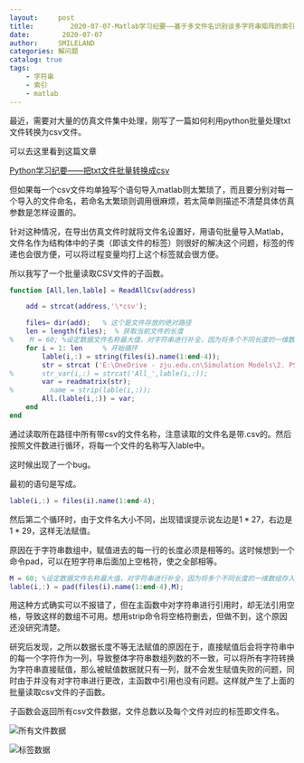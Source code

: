 ```yaml
---
layout:     post
title:         2020-07-07-Matlab学习纪要——基于多文件名识别谈多字符串矩阵的索引
date:        2020-07-07
author:     SMILELAND
categories: 解问题
catalog: true
tags:
    - 字符串
    - 索引
    - matlab
---
```


最近，需要对大量的仿真文件集中处理，刚写了一篇如何利用python批量处理txt文件转换为csv文件。

可以去这里看到这篇文章

[Python学习纪要——把txt文件批量转换成csv](https://blog.smileland.me/%E5%81%9A%E6%96%87%E7%AB%A0/2020/06/30/Python%E5%AD%A6%E4%B9%A0%E7%BA%AA%E8%A6%81-%E6%8A%8Atxt%E6%96%87%E4%BB%B6%E6%89%B9%E9%87%8F%E8%BD%AC%E6%8D%A2%E6%88%90csv/)

但如果每一个csv文件均单独写个语句导入matlab则太繁琐了，而且要分别对每一个导入的文件命名，若命名太繁琐则调用很麻烦，若太简单则描述不清楚具体仿真参数是怎样设置的。

针对这种情况，在导出仿真文件时就将文件名设置好，用语句批量导入Matlab，文件名作为结构体中的子类（即该文件的标签）则很好的解决这个问题，标签的传递也会很方便，可以将过程变量均打上这个标签就会很方便。

所以我写了一个批量读取CSV文件的子函数。

<!-- more -->

``` matlab
function [All,len,lable] = ReadAllCsv(address)

    add = strcat(address,'\*csv');

    files= dir(add);   % 这个是文件存放的绝对路径
    len = length(files);  % 获取当前文件的长度
%    M = 60; %设定数据文件名称最大值，对字符串进行补全，因为将多个不同长度的一维数组存入二维数组时，需要将所有一维数组的长度转为相同长度，可以采用在数组后边补零的方式实现。
    for i = 1: len     % 开始循环
        lable(i,:) = string(files(i).name(1:end-4));
        str = strcat ('E:\OneDrive - zju.edu.cn\Simulation Models\2. PSCAD46\5. 为Tensorflow出仿真数据\仿真数据\',files(i).name);
%       str_var(i,:) = strcat('All_',lable(i,:));
        var = readmatrix(str);
%         name = strip(lable(i,:));
        All.(lable(i,:)) = var;
    end
end
```

通过读取所在路径中所有带csv的文件名称，注意读取的文件名是带.csv的。然后按照文件数进行循环，将每一个文件的名称写入lable中。

这时候出现了一个bug。

最初的语句是写成。

``` matlab
lable(i,:) = files(i).name(1:end-4);
```
然后第二个循环时，由于文件名大小不同，出现错误提示说左边是$1*27$，右边是$1*29$，这样无法赋值。

原因在于字符串数组中，赋值进去的每一行的长度必须是相等的。这时候想到一个命令pad，可以在短字符串后面加上空格符，使之全部相等。

``` matlab
M = 60; %设定数据文件名称最大值，对字符串进行补全，因为将多个不同长度的一维数组存入二维数组时，需要将所有一维数组的长度转为相同长度，可以采用在数组后边补零的方式实现。
lable(i,:) = pad(files(i).name(1:end-4),M);
```

用这种方式确实可以不报错了，但在主函数中对字符串进行引用时，却无法引用空格，导致这样的数组不可用。想用strip命令将空格符删去，但做不到，这个原因还没研究清楚。

研究后发现，之所以数据长度不等无法赋值的原因在于，直接赋值后会将字符串中的每一个字符作为一列，导致整体字符串数组列数的不一致，可以将所有字符转换为字符串直接赋值，那么被赋值数据就只有一列，就不会发生赋值失败的问题，同时由于并没有对字符串进行更改，主函数中引用也没有问题。这样就产生了上面的批量读取csv文件的子函数。

子函数会返回所有csv文件数据，文件总数以及每个文件对应的标签即文件名。

![所有文件数据](https://i.loli.net/2020/07/07/2V8fN3CIaO61nQb.png)

![标签数据](https://i.loli.net/2020/07/07/ify6AIkoRl3qBSm.png)